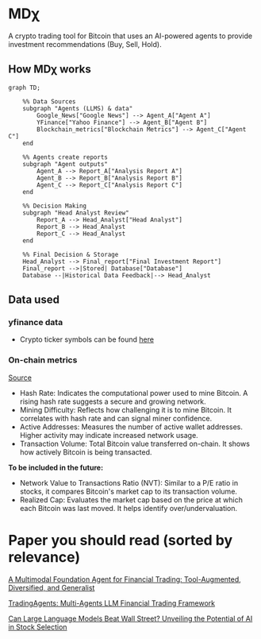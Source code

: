 # MD&#967;

A crypto trading tool for Bitcoin that uses an AI-powered agents to provide investment recommendations (Buy, Sell, Hold).


## How MD&#967; works

```mermaid
graph TD;

    %% Data Sources
    subgraph "Agents (LLMS) & data"
        Google_News["Google News"] --> Agent_A["Agent A"]
        YFinance["Yahoo Finance"] --> Agent_B["Agent B"]
        Blockchain_metrics["Blockchain Metrics"] --> Agent_C["Agent C"]
    end

    %% Agents create reports
    subgraph "Agent outputs"
        Agent_A --> Report_A["Analysis Report A"]
        Agent_B --> Report_B["Analysis Report B"]
        Agent_C --> Report_C["Analysis Report C"]
    end

    %% Decision Making
    subgraph "Head Analyst Review"
        Report_A --> Head_Analyst["Head Analyst"]
        Report_B --> Head_Analyst
        Report_C --> Head_Analyst
    end

    %% Final Decision & Storage
    Head_Analyst --> Final_report["Final Investment Report"]
    Final_report -->|Stored| Database["Database"]
    Database --|Historical Data Feedback|--> Head_Analyst
```
## Data used

### yfinance data
- Crypto ticker symbols can be found [here](https://finance.yahoo.com/markets/crypto/all/?start=0&count=100)

### On-chain metrics

[Source](https://www.blockchain.com/explorer/api/blockchain_api)
- Hash Rate: Indicates the computational power used to mine Bitcoin. A rising hash rate suggests a secure and growing network.
- Mining Difficulty: Reflects how challenging it is to mine Bitcoin. It correlates with hash rate and can signal miner confidence.
- Active Addresses: Measures the number of active wallet addresses. Higher activity may indicate increased network usage.
- Transaction Volume: Total Bitcoin value transferred on-chain. It shows how actively Bitcoin is being transacted.

**To be included in the future:**
- Network Value to Transactions Ratio (NVT): Similar to a P/E ratio in stocks, it compares Bitcoin's market cap to its transaction volume.
- Realized Cap: Evaluates the market cap based on the price at which each Bitcoin was last moved. It helps identify over/undervaluation.

# Paper you should read (sorted by relevance)

[A Multimodal Foundation Agent for Financial Trading:
Tool-Augmented, Diversified, and Generalist](https://arxiv.org/abs/2402.18485)

[TradingAgents: Multi-Agents LLM Financial Trading Framework](https://arxiv.org/pdf/2412.20138)

[Can Large Language Models Beat Wall Street? Unveiling the Potential of AI in Stock
Selection](https://arxiv.org/abs/2401.03737)
